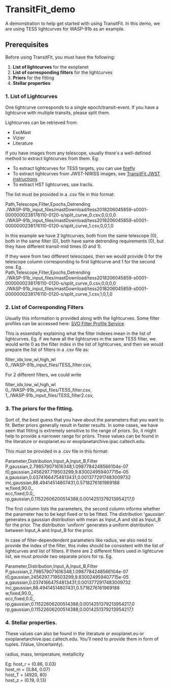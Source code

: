 # TransitFit_demo

A demonstration to help get started with using TransitFit. In this demo, we are using TESS lightcurves for WASP-91b as an example.

## Prerequisites

Before using TransitFit, you must have the following:

1. **List of lightcurves** for the exoplanet
2. **List of corresponding filters** for the lightcurves
3. **Priors** for the fitting
4. **Stellar properties**

### 1. List of Lightcurves

One lightcurve corresponds to a single epoch/transit-event. If you have a lightcurve with multiple transits, please split them.

Lightcurves can be retrieved from:
- ExoMast
- Vizier
- Literature

If you have images from any telescope, usually there's a well-defined method to extract lightcurves from them. Eg:
- To extract lightcurves for TESS targets, you can use [firefly](https://github.com/sourestdeeds/firefly)
- To extract lightcurves from JWST-NIRISS images, see [TransitFit JWST instructions](https://github.com/SPEARNET/TransitFit/tree/master/jwst)
- To extract HST lightcurves, use Iraclis.


The list must be provided in a .csv file in this format:

Path,Telescope,Filter,Epochs,Detrending  
./WASP-91b_input_files/mastDownload/tess2018206045859-s0001-0000000238176110-0120-s/split_curve_0.csv,0,0,0,0  
./WASP-91b_input_files/mastDownload/tess2018206045859-s0001-0000000238176110-0120-s/split_curve_1.csv,0,0,1,0  

In this example we have 2 lightcurves, both from the same telescope (0), both in the same filter (0), both have same detrending requirements (0), but they have different transit-mid times (0 and 1).

If they were from two different telescopes, then we would provide 0 for the telescope column corresponding to first lightcurve and 1 for the second one. Eg.  
Path,Telescope,Filter,Epochs,Detrending  
./WASP-91b_input_files/mastDownload/tess2018206045859-s0001-0000000238176110-0120-s/split_curve_0.csv,0,0,0,0  
./WASP-91b_input_files/mastDownload/tess2018206045859-s0001-0000000238176110-0120-s/split_curve_1.csv,1,0,1,0  

### 2. List of Corresponding Filters

Usually this information is provided along with the lightcurves. Some filter profiles can be accessed here: [SVO Filter Profile Service](http://svo2.cab.inta-csic.es/theory/fps/).

This is essentially explaining what the filter indexes mean in the list of lightcurves. Eg. if we have all the lightcurves in the same TESS filter, we would write 0 as the filter index in the list of lightcurves, and then we would prepare the list of filters in a .csv file as:

filter_idx,low_wl,high_wl  
0,./WASP-91b_input_files/TESS_filter.csv,

For 2 different filters, we could write

filter_idx,low_wl,high_wl  
0,./WASP-91b_input_files/TESS_filter.csv,  
1,./WASP-91b_input_files/TESS_filter2.csv,  


### 3. The priors for the fitting. 
Sort of, the best guess that you have about the parameters that you want to fit. Better priors generally result in faster results. In some cases, we have seen that fititng is extremely sensitive to the range of priors. So, it might help to provide a narrower range for priors. These values can be found in the literature or exoplanet.eu or exoplanetarchive.ipac.caltech.edu.

This must be provided in a .csv file in this format:

Parameter,Distribution,Input_A,Input_B,Filter
P,gaussian,2.798579071616348,1.0987784248566104e-07
t0,gaussian,2456297.719503299,9.830024959407715e-05
a,gaussian,0.03741664754813431,0.0013772917483009732
inc,gaussian,88.49414514807431,0.5718276161969188  
w,fixed,90.0,,  
ecc,fixed,0.0,,  
rp,gaussian,0.11522606200514388,0.0014251379213954217,0

The first column lists the parameters, the second column informs whether the parameter has to be kept fixed or to be fitted. The distribution 'gaussian' generates a gaussian distribution with mean as Input_A and std as Input_B for the prior. The distribution 'uniform' generates a uniform distribution between Input_A and Input_B for the prior. 

In case of filter-dependendent parameters like radius, we also need to provide the index of the filter, this index should be consistent with the list of lightcurves and list of filters. If there are 2 different filters used in lightcurve list, we must provide two separate priors for rp. Eg.

Parameter,Distribution,Input_A,Input_B,Filter
P,gaussian,2.798579071616348,1.0987784248566104e-07
t0,gaussian,2456297.719503299,9.830024959407715e-05
a,gaussian,0.03741664754813431,0.0013772917483009732
inc,gaussian,88.49414514807431,0.5718276161969188  
w,fixed,90.0,,  
ecc,fixed,0.0,,  
rp,gaussian,0.11522606200514388,0.0014251379213954217,0
rp,gaussian,0.11522606200514388,0.0014251379213954217,1


### 4. Stellar properties. 
These values can also be found in the literature or exoplanet.eu or exoplanetarchive.ipac.caltech.edu. You'll need to provide them in form of tuples. (Value, Uncertainty).

radius, mass, temperature, metallicity

Eg: 
host_r = (0.86, 0.03)  
host_m = (0.84, 0.07)  
host_T = (4920, 80)  
host_z = (0.19, 0.13)